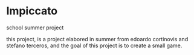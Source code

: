 # Impiccato
school summer project

this project, is a project elabored in summer from edoardo cortinovis and stefano terceros, and the goal of this project
is to create a small game.
